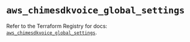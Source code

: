 # `aws_chimesdkvoice_global_settings`

Refer to the Terraform Registry for docs: [`aws_chimesdkvoice_global_settings`](https://registry.terraform.io/providers/hashicorp/aws/5.46.0/docs/resources/chimesdkvoice_global_settings).
